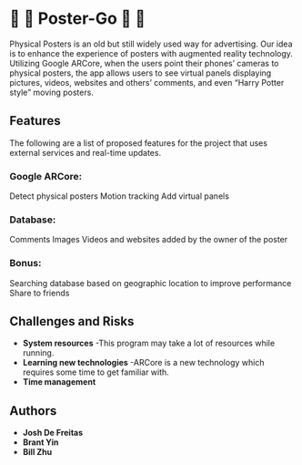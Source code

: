 # :iphone: :scroll: Poster-Go :scroll: :iphone:

Physical Posters is an old but still widely used way for advertising. Our idea is to enhance the experience of posters with augmented reality technology. Utilizing Google ARCore, when the users point their phones’ cameras to physical posters, the app allows users to see virtual panels displaying pictures, videos, websites and others’ comments, and even “Harry Potter style” moving posters. 

## Features
The following are a list of proposed features for the project that uses external services and real-time updates.

### Google ARCore:
Detect physical posters
Motion tracking
Add virtual panels 

### Database:
Comments
Images
Videos and websites added by the owner of the poster


### Bonus:
Searching database based on geographic location to improve performance
Share to friends

## Challenges and Risks
* **System resources**
-This program may take a lot of resources while running.
* **Learning new technologies**
-ARCore is a new technology which requires some time to get familiar with.
* **Time management**


## Authors

* **Josh De Freitas** 
* **Brant Yin**
* **Bill Zhu**
